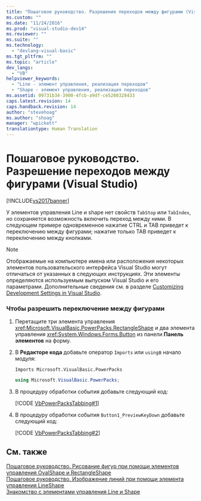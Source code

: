 ```yaml
---
title: "Пошаговое руководство. Разрешение переходов между фигурами (Visual Studio) | Microsoft Docs"
ms.custom: ""
ms.date: "11/24/2016"
ms.prod: "visual-studio-dev14"
ms.reviewer: ""
ms.suite: ""
ms.technology: 
  - "devlang-visual-basic"
ms.tgt_pltfrm: ""
ms.topic: "article"
dev_langs: 
  - "VB"
helpviewer_keywords: 
  - "Line - элемент управления, реализация переходов"
  - "Shape - элемент управления, реализация переходов"
ms.assetid: 09731b34-3900-4fcb-a9df-ce5280328433
caps.latest.revision: 14
caps.handback.revision: 14
author: "stevehoag"
ms.author: "shoag"
manager: "wpickett"
translationtype: Human Translation
---
```

# Пошаговое руководство. Разрешение переходов между фигурами (Visual Studio)
[!INCLUDE[vs2017banner](../../../csharp/includes/vs2017banner.md)]

У элементов управления Line и shape нет свойств `TabStop` или `TabIndex`, но сохраняется возможность включить переход между ними.  В следующем примере одновременное нажатие CTRL и TAB приведет к переключению между фигурами; нажатие только TAB приведет к переключению между кнопками.  
  
> [!NOTE]
>  Отображаемые на компьютере имена или расположения некоторых элементов пользовательского интерфейса Visual Studio могут отличаться от указанных в следующих инструкциях.  Эти элементы определяются используемым выпуском Visual Studio и его параметрами.  Дополнительные сведения см. в разделе [Customizing Development Settings in Visual Studio](http://msdn.microsoft.com/ru-ru/22c4debb-4e31-47a8-8f19-16f328d7dcd3).  
  
### Чтобы разрешить переключение между фигурами  
  
1.  Перетащите три элемента управления <xref:Microsoft.VisualBasic.PowerPacks.RectangleShape> и два элемента управления <xref:System.Windows.Forms.Button> из панели **Панель элементов** на форму.  
  
2.  В **Редакторе кода** добавьте оператор `Imports` или `using`в начало модуля:  
  
    ```vb#  
    Imports Microsoft.VisualBasic.PowerPacks  
    ```  
  
    ```c#  
    using Microsoft.VisualBasic.PowerPacks;  
    ```  
  
3.  В процедуру обработки события добавьте следующий код:  
  
     [!CODE [VbPowerPacksTabbing#1](../CodeSnippet/VS_Snippets_VBCSharp/VbPowerPacksTabbing#1)]  
  
4.  В процедуру обработки события `Button1_PreviewKeyDown` добавьте следующий код:  
  
     [!CODE [VbPowerPacksTabbing#2](../CodeSnippet/VS_Snippets_VBCSharp/VbPowerPacksTabbing#2)]  
  
## См. также  
 [Пошаговое руководство. Рисование фигур при помощи элементов управления OvalShape и RectangleShape](../../../visual-basic/developing-apps/windows-forms/how-to-draw-shapes-with-the-ovalshape-and-rectangleshape-controls.md)   
 [Пошаговое руководство. Изображение линий при помощи элемента управления LineShape](../../../visual-basic/developing-apps/windows-forms/how-to-draw-lines-with-the-lineshape-control-visual-studio.md)   
 [Знакомство с элементами управления Line и Shape](../../../visual-basic/developing-apps/windows-forms/introduction-to-the-line-and-shape-controls-visual-studio.md)